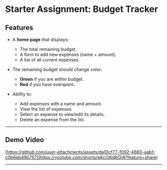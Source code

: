 # Starter Assignment: Budget Tracker   

## Features  
- A **home page** that displays:  
  - The total remaining budget.  
  - A form to add new expenses (name + amount).  
  - A list of all current expenses.  

- The remaining budget should change color:  
  - **Green** if you are within budget.  
  - **Red** if you have overspent.  

- Ability to:  
  - Add expenses with a name and amount.  
  - View the list of expenses.  
  - Select an expense to view/edit its details.  
  - Delete an expense from the list.  

---

## Demo Video

[https://github.com/user-attachments/assets/da10cf77-f092-4660-aab1-c0b6eb49b757](https://youtube.com/shorts/eAcOAtdbDiA?feature=share)

---
